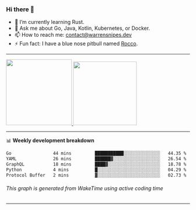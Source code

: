 ### Hi there 👋

- 🌱 I’m currently learning Rust.
- 💬 Ask me about Go, Java, Kotlin, Kubernetes, or Docker.
- 📫 How to reach me: contact@warrensnipes.dev
- ⚡ Fun fact: I have a blue nose pitbull named [Rocco](https://i.imgur.com/iLsSCKu.jpg).

-------


<a href="https://github.com/LockedThread/LockedThread">
  <img height="180em" src="https://github-readme-stats.vercel.app/api?username=LockedThread&theme=transparent&bg_color=00000000&show_icons=true&count_private=true" />
  <img height="174em" src="https://github-readme-stats.vercel.app/api/top-langs?username=LockedThread&theme=transparent&layout=compact&hide_progress=true&bg_color=00000000" />
  </a>

-------

📊 **Weekly development breakdown**
<!--START_SECTION:waka-->

```txt
Go                44 mins         ███████████░░░░░░░░░░░░░░   44.35 %
YAML              26 mins         ██████▓░░░░░░░░░░░░░░░░░░   26.54 %
GraphQL           18 mins         ████▓░░░░░░░░░░░░░░░░░░░░   18.78 %
Python            4 mins          █░░░░░░░░░░░░░░░░░░░░░░░░   04.29 %
Protocol Buffer   2 mins          ▓░░░░░░░░░░░░░░░░░░░░░░░░   02.73 %
```

<!--END_SECTION:waka-->
###### *This graph is generated from WakeTime using active coding time*
-------
